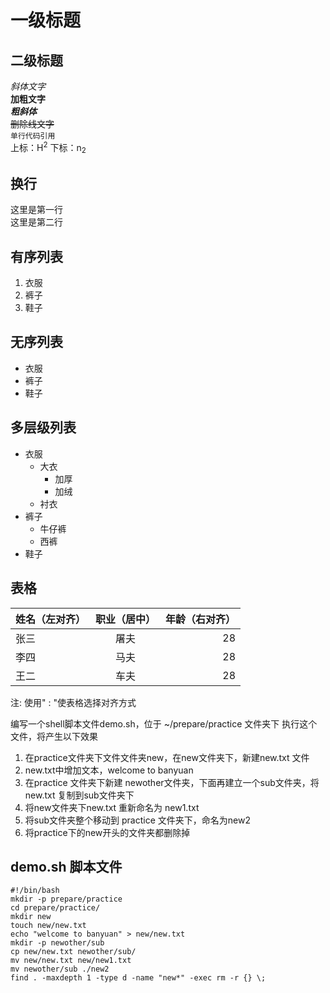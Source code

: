 # 一级标题
## 二级标题

*斜体文字*<br>
**加粗文字**<br>
***粗斜体***<br>
~~删除线文字~~<br>
```单行代码引用```<br>
上标：H<sup>2</sup>
下标：n<sub>2</sub>

## 换行
这里是第一行<br>这里是第二行

## 有序列表
1. 衣服
1. 裤子
1. 鞋子

## 无序列表
- 衣服
- 裤子
- 鞋子

## 多层级列表
- 衣服
    - 大衣
        - 加厚
        - 加绒
    - 衬衣
- 裤子
    - 牛仔裤
    - 西裤
- 鞋子


## 表格
姓名（左对齐）| 职业（居中）| 年龄（右对齐）
:-| :-: | -: 
张三 | 屠夫 | 28
李四 | 马夫 | 28
王二 | 车夫 | 28

注: 使用" : "使表格选择对齐方式



编写一个shell脚本文件demo.sh，位于 ~/prepare/practice 文件夹下 执行这个文件，将产生以下效果

1. 在practice文件夹下文件文件夹new，在new文件夹下，新建new.txt 文件
1. new.txt中增加文本，welcome to banyuan
1. 在practice 文件夹下新建 newother文件夹，下面再建立一个sub文件夹，将new.txt 复制到sub文件夹下
1. 将new文件夹下new.txt 重新命名为 new1.txt
1. 将sub文件夹整个移动到 practice 文件夹下，命名为new2
1. 将practice下的new开头的文件夹都删除掉


## demo.sh 脚本文件
```
#!/bin/bash
mkdir -p prepare/practice  
cd prepare/practice/       
mkdir new
touch new/new.txt   
echo "welcome to banyuan" > new/new.txt  
mkdir -p newother/sub
cp new/new.txt newother/sub/  
mv new/new.txt new/new1.txt  
mv newother/sub ./new2  
find . -maxdepth 1 -type d -name "new*" -exec rm -r {} \;  
```














